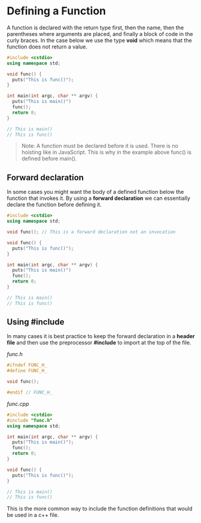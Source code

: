 # Defining a Function

A function is declared with the return type first, then the name, then the parentheses where arguments are placed, and finally a block of code in the curly braces. In the case below we use the type **void** which means that the function does not return a value.

```c++
#include <cstdio>
using namespace std;

void func() {
  puts("This is func()");
}

int main(int argc, char ** argv) {
  puts("This is main()")
  func();
  return 0;
}

// This is main()
// This is func()
```

> Note: A function must be declared before it is used. There is no hoisting like in JavaScript. This is why in the example above func() is defined before main().

## Forward declaration

In some cases you might want the body of a defined function below the function that invokes it. By using a **forward declaration** we can essentially declare the function before defining it.

```c++
#include <cstdio>
using namespace std;

void func(); // This is a forward declaration not an invocation

void func() {
  puts("This is func()");
}

int main(int argc, char ** argv) {
  puts("This is main()")
  func();
  return 0;
}

// This is main()
// This is func()
```

## Using #include

In many cases it is best practice to keep the forward declaration in a **header file** and then use the preprocessor **#include** to import at the top of the file.

*func.h*
```c++
#ifndef FUNC_H_
#define FUNC_H_

void func();

#endif // FUNC_H_
```

*func.cpp*
```c++
#include <cstdio>
#include "func.h"
using namespace std;

int main(int argc, char ** argv) {
  puts("This is main()");
  func();
  return 0;
}

void func() {
  puts("This is func()");
}

// This is main()
// This is func()
```

This is the more common way to include the function definitions that would be used in a c++ file.
